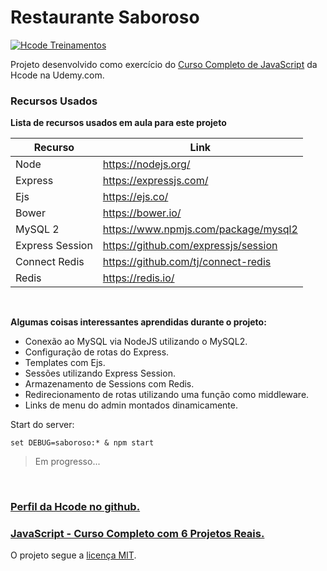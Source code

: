 # Restaurante Saboroso

[![Hcode Treinamentos](https://www.hcode.com.br/res/img/hcode-200x100.png)](https://www.hcode.com.br)

Projeto desenvolvido como exercício do [Curso Completo de JavaScript](https://www.udemy.com/javascript-curso-completo/) da Hcode na Udemy.com.

### Recursos Usados

**Lista de recursos usados em aula para este projeto**

| Recurso | Link |
| ------ | ------ |
| Node | https://nodejs.org/ |
| Express | https://expressjs.com/ |
| Ejs | https://ejs.co/ |
| Bower | https://bower.io/ |
| MySQL 2 | https://www.npmjs.com/package/mysql2 |
| Express Session | https://github.com/expressjs/session |
| Connect Redis | https://github.com/tj/connect-redis |
| Redis | https://redis.io/ |

<br>

**Algumas coisas interessantes aprendidas durante o projeto:**

- Conexão ao MySQL via NodeJS utilizando o MySQL2.
- Configuração de rotas do Express.
- Templates com Ejs.
- Sessões utilizando Express Session.
- Armazenamento de Sessions com Redis.
- Redirecionamento de rotas utilizando uma função como middleware.
- Links de menu do admin montados dinamicamente.

Start do server:
```
set DEBUG=saboroso:* & npm start
```

> Em progresso...

<br>

### [Perfil da Hcode no github.](https://github.com/hcodebr)

### [JavaScript - Curso Completo com 6 Projetos Reais.](https://www.udemy.com/javascript-curso-completo/)

O projeto segue a [licença MIT](https://opensource.org/licenses/MIT).
